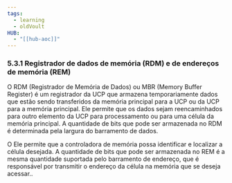 ```yaml
---
tags:
  - learning
  - oldVoult
HUB:
  - "[[hub-aoc]]"
---
```

### 5.3.1 Registrador de dados de memória (RDM) e de endereços de memória (REM)

O RDM (Registrador de Memória de Dados) ou MBR (Memory Buffer Register) é um registrador da UCP que armazena temporariamente dados que estão sendo transferidos da memória principal para a UCP ou da UCP para a memória principal. Ele permite que os dados sejam reencaminhados para outro elemento da UCP para processamento ou para uma célula da memória principal. A quantidade de bits que pode ser armazenada no RDM é determinada pela largura do barramento de dados.

O   Ele permite que a controladora de memória possa identificar e localizar a célula desejada. A quantidade de bits que pode ser armazenada no REM é a mesma quantidade suportada pelo barramento de endereço, que é responsável por transmitir o endereço da célula na memória que se deseja acessar..